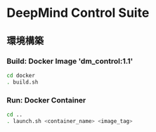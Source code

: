 # DeepMind Control Suite

## 環境構築

### Build: Docker Image 'dm_control:1.1'

```bash
cd docker
. build.sh
```

### Run: Docker Container 

```bash
cd ..
. launch.sh <container_name> <image_tag>
```
